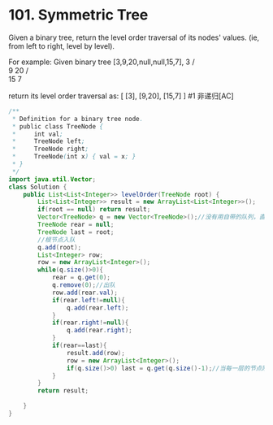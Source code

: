 # 101. Symmetric Tree
Given a binary tree, return the level order traversal of its nodes' values. (ie, from left to right, level by level).

For example:
Given binary tree [3,9,20,null,null,15,7],
    3
   / \
  9  20
    /  \
   15   7

return its level order traversal as:
[
  [3],
  [9,20],
  [15,7]
]
#1 非递归[AC]
```java
/**
 * Definition for a binary tree node.
 * public class TreeNode {
 *     int val;
 *     TreeNode left;
 *     TreeNode right;
 *     TreeNode(int x) { val = x; }
 * }
 */
import java.util.Vector;
class Solution {
    public List<List<Integer>> levelOrder(TreeNode root) {
        List<List<Integer>> result = new ArrayList<List<Integer>>();
        if(root == null) return result;
        Vector<TreeNode> q = new Vector<TreeNode>();//没有用自带的队列，直接用动态数组
        TreeNode rear = null;
        TreeNode last = root;
        //根节点入队
        q.add(root);
        List<Integer> row;
        row = new ArrayList<Integer>();
        while(q.size()>0){
            rear = q.get(0);
            q.remove(0);//出队
            row.add(rear.val);
            if(rear.left!=null){
                q.add(rear.left);
            }
            if(rear.right!=null){
                q.add(rear.right);
            }
            if(rear==last){
                result.add(row);
                row = new ArrayList<Integer>();
                if(q.size()>0) last = q.get(q.size()-1);//当每一层的节点刚好出队到最右节点，这时当前节点就是最右节点
            }
        }
        return result;
        
    }
}
```


